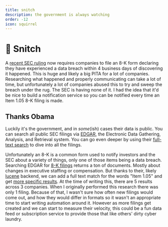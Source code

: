 ```yaml
---
title: snitch
description: the government is always watching
order: -12
icon: squirrel
---
```


# 🤫 Snitch

A [recent SEC ruling](https://www.sec.gov/news/press-release/2023-139) now requires companies to file an 8-K form declaring they have experienced a data breach within 4 business days of discovering it happened. This is huge and likely a big PITA for a lot of companies. Researching what happened and properly communicating can take a lot of time, but unfortunately a lot of companies abused this to try and sweep the breach under the rug. The SEC is having none of it. I had the idea that it'd be nice to build a notification service so you can be notified every time an Item 1.05 8-K filing is made.

## Thanks Obama

Luckily it's the government, and in _some_(ish) cases their data is public. You can search all public SEC filings via [EDGAR](https://www.sec.gov/edgar/searchedgar/companysearch), the Electronic Data Gathering, Analysis, and Retrieval system. You can go even deeper by using their [full-text search](https://www.sec.gov/edgar/search/#) to dive into all the filings.

Unfortunately an 8-K is a common form used to notify investors and the SEC about a variety of things, only one of those items being a data breach. Searching EDGAR for [8-K filings](https://www.sec.gov/edgar/search/#/category=custom&forms=8-K) returns a ton of documents. Mostly about changes in executive staffing or compensation. But thanks to their, likely [lucene](https://lucene.apache.org) backend, we can add a full text match for the words "Item 1.05" and get [more specific results](https://www.sec.gov/edgar/search/#/q=%2522item%25201.05%2522&category=custom&forms=8-K). At the time of writing this, there are 5 results across 3 companies. When I originally performed this research there was only 1 filing. Because of that, I wasn't sure how often new filings would come out, and how they would differ in formats so it wasn't an appropriate time to start writing automation around it. However as more filings get created and we can start to measure their velocity, this could be a fun data feed or subscription service to provide those that like others' dirty cyber laundry.
